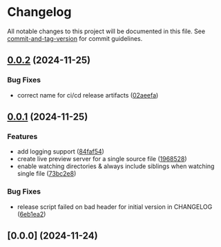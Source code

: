 # Changelog

All notable changes to this project will be documented in this file. See [commit-and-tag-version](https://github.com/absolute-version/commit-and-tag-version) for commit guidelines.

## [0.0.2](https://github.com/andrew-chang-dewitt/mdpub/compare/v0.0.1...v0.0.2) (2024-11-25)


### Bug Fixes

* correct name for ci/cd release artifacts ([02aeefa](https://github.com/andrew-chang-dewitt/mdpub/commit/02aeefada6e1a269a9bc532dbbf7c719f7e22e85))

## [0.0.1](https://github.com/andrew-chang-dewitt/mdpub/compare/v0.0.0...v0.0.1) (2024-11-25)


### Features

* add logging support ([84faf54](https://github.com/andrew-chang-dewitt/mdpub/commit/84faf5400fcc413258fc1a04fd3bc721358dc911))
* create live preview server for a single source file ([1968528](https://github.com/andrew-chang-dewitt/mdpub/commit/1968528efddad76801b9568b0a2dae9a804f9d50))
* enable watching directories & always include siblings when watching single file ([73bc2e8](https://github.com/andrew-chang-dewitt/mdpub/commit/73bc2e8eecc584108ee8a470899651d1072c799b))


### Bug Fixes

* release script failed on bad header for initial version in CHANGELOG ([6eb1ea2](https://github.com/andrew-chang-dewitt/mdpub/commit/6eb1ea2a45695e0e35670d4978d8df78ae89b4a1))

## [0.0.0] (2024-11-24)
